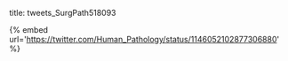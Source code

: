 title: tweets_SurgPath518093

{% embed url='https://twitter.com/Human_Pathology/status/1146052102877306880' %}
